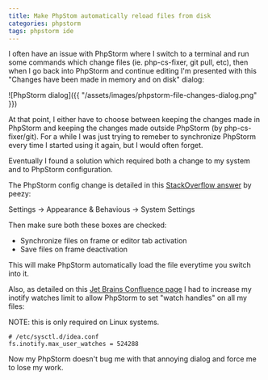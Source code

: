 ```yaml
---
title: Make PhpStom automatically reload files from disk
categories: phpstorm
tags: phpstorm ide
---
```


I often have an issue with PhpStorm where I switch to a terminal and run some commands which change
files (ie. php-cs-fixer, git pull, etc), then when I go back into PhpStorm and continue editing I'm presented with
this "Changes have been made in memory and on disk" dialog:

![PhpStorm dialog]({{ "/assets/images/phpstorm-file-changes-dialog.png" }})

At that point, I either have to choose between keeping the changes made in PhpStorm and keeping the 
changes made outside PhpStorm (by php-cs-fixer/git). For a while I was just trying to remeber to 
synchronize PhpStorm every time I started using it again, but I would often forget.

Eventually I found a solution which required both a change to my system and to PhpStorm configuration.

The PhpStorm config change is detailed in this
[StackOverflow answer](https://stackoverflow.com/q/6621166/1393498) by peezy:

Settings -> Appearance & Behavious -> System Settings

Then make sure both these boxes are checked:

- Synchronize files on frame or editor tab activation
- Save files on frame deactivation

This will make PhpStorm automatically load the file everytime you switch into it.


Also, as detailed on this
[Jet Brains Confluence page](https://confluence.jetbrains.com/display/IDEADEV/Inotify+Watches+Limit)
I had to increase my inotify watches limit to allow PhpStorm to set "watch handles" on all my files:

NOTE: this is only required on Linux systems.

```
# /etc/sysctl.d/idea.conf
fs.inotify.max_user_watches = 524288
```

Now my PhpStorm doesn't bug me with that annoying dialog and force me to lose my work.
